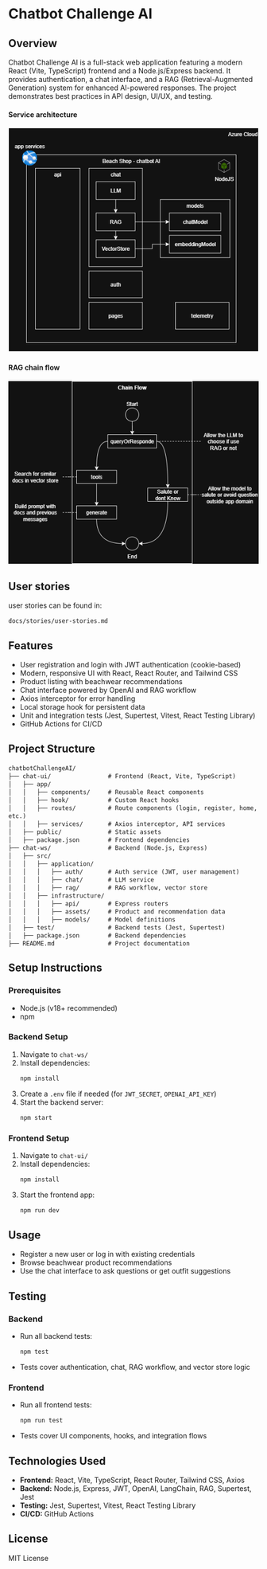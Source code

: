 # Chatbot Challenge AI

## Overview

Chatbot Challenge AI is a full-stack web application featuring a modern React (Vite, TypeScript) frontend and a Node.js/Express backend. It provides authentication, a chat interface, and a RAG (Retrieval-Augmented Generation) system for enhanced AI-powered responses. The project demonstrates best practices in API design, UI/UX, and testing.

#### Service architecture

![Service Architecture](arquitecture-diagram.png)

#### RAG chain flow

![alt text](rag-chain-tool.png)

## User stories
user stories can be found in:
```
docs/stories/user-stories.md
```

## Features

- User registration and login with JWT authentication (cookie-based)
- Modern, responsive UI with React, React Router, and Tailwind CSS
- Product listing with beachwear recommendations
- Chat interface powered by OpenAI and RAG workflow
- Axios interceptor for error handling
- Local storage hook for persistent data
- Unit and integration tests (Jest, Supertest, Vitest, React Testing Library)
- GitHub Actions for CI/CD

## Project Structure

```
chatbotChallengeAI/
├── chat-ui/                # Frontend (React, Vite, TypeScript)
│   ├── app/
│   │   ├── components/     # Reusable React components
│   │   ├── hook/           # Custom React hooks
│   │   ├── routes/         # Route components (login, register, home, etc.)
│   │   ├── services/       # Axios interceptor, API services
│   ├── public/             # Static assets
│   ├── package.json        # Frontend dependencies
├── chat-ws/                # Backend (Node.js, Express)
│   ├── src/
│   │   ├── application/
│   │   │   ├── auth/       # Auth service (JWT, user management)
│   │   │   ├── chat/       # LLM service
│   │   │   ├── rag/        # RAG workflow, vector store
│   │   ├── infrastructure/
│   │   │   ├── api/        # Express routers
│   │   │   ├── assets/     # Product and recommendation data
│   │   │   ├── models/     # Model definitions
│   ├── test/               # Backend tests (Jest, Supertest)
│   ├── package.json        # Backend dependencies
├── README.md               # Project documentation
```

## Setup Instructions

### Prerequisites
- Node.js (v18+ recommended)
- npm

### Backend Setup
1. Navigate to `chat-ws/`
2. Install dependencies:
   ```bash
   npm install
   ```
3. Create a `.env` file if needed (for `JWT_SECRET`, `OPENAI_API_KEY`)
4. Start the backend server:
   ```bash
   npm start
   ```

### Frontend Setup
1. Navigate to `chat-ui/`
2. Install dependencies:
   ```bash
   npm install
   ```
3. Start the frontend app:
   ```bash
   npm run dev
   ```

## Usage

- Register a new user or log in with existing credentials
- Browse beachwear product recommendations
- Use the chat interface to ask questions or get outfit suggestions

## Testing

### Backend
- Run all backend tests:
  ```bash
  npm test
  ```
- Tests cover authentication, chat, RAG workflow, and vector store logic

### Frontend
- Run all frontend tests:
  ```bash
  npm run test
  ```
- Tests cover UI components, hooks, and integration flows

## Technologies Used

- **Frontend:** React, Vite, TypeScript, React Router, Tailwind CSS, Axios
- **Backend:** Node.js, Express, JWT, OpenAI, LangChain, RAG, Supertest, Jest
- **Testing:** Jest, Supertest, Vitest, React Testing Library
- **CI/CD:** GitHub Actions

## License

MIT License
